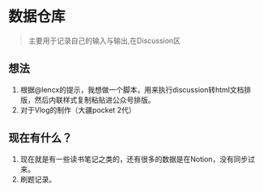 # 数据仓库
> 主要用于记录自己的输入与输出,在Discussion区
> 
## 想法
1. 根据@lencx的提示，我想做一个脚本，用来执行discussion转html文档排版，然后内联样式复制粘贴进公众号排版。
2. 对于Vlog的制作（大疆pocket 2代）


## 现在有什么？
1. 现在就是有一些读书笔记之类的，还有很多的数据是在Notion，没有同步过来。
2. 刷题记录。
